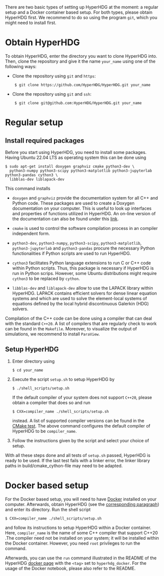 There are two basic types of setting up HyperHDG at the moment: a regular setup and a Docker
container based setup. For both types, please obtain HyperHDG first. We recommend to do so using the
program `git`, which you might need to install first.


# Obtain HyperHDG

To obtain HyperHDG, enter the directory you want to clone HyperHDG into. Then, clone the repository
and give it the name `your_name` using one of the following ways:

- Clone the repository using `git` and `https`:

       $ git clone https://github.com/HyperHDG/HyperHDG.git your_name

- Clone the repository using `git` and `ssh`:

       $ git clone git@github.com:HyperHDG/HyperHDG.git your_name


# Regular setup

## Install required packages

Before you start using HyperHDG, you need to install some packages. Having Ubuntu 22.04 LTS as
operating system this can be done using

    $ sudo apt-get install doxygen graphviz cmake python3-dev \
      python3-numpy python3-scipy python3-matplotlib python3-jupyterlab python3-pandas cython3 \
      libblas-dev liblapack-dev

This command installs

- `doxygen` and `graphviz` provide the documentation system for all C++ and Python code. These
packages are used to create a Doxygen documentation on your computer. This is useful to look up 
interfaces and properties of functions utilized in HyperHDG. An on-line version of the documentation
can also be found under this [link](https://hyperhdg.github.io/auto_pages/doxygen).

- `cmake` is used to control the software compilation process in an compiler independent form.

- `python3-dev`, `python3-numpy`, `python3-scipy`, `python3-matplotlib`, `python3-jupyterlab` and `python3-pandas` procure the necessary Python functionalities
if Python scripts are used to run HyperHDG.

- `cython3` facilitates Python language extensions to run C or C++ code within Python scripts. Thus,
this package is necessary if HyperHDG is run in Python scrips. However, some Ubuntu distributions
might require `cython3` to be replaced by `cython`.

- `libblas-dev` and `liblapack-dev` allow to use the LAPACK library within HyperHDG. LAPACK contains
efficient solvers for dense linear equation systems and which are used to solve the element-local
systems of equations defined by the local hybrid discontinuous Galerkin (HDG) solvers.


Compilation of the C++ code can be done using a compiler that can deal with the standard `C++20`. A
list of compilers that are regularly check to work can be found in the `Makefile`. Moreover, to
visualize the output of simulations, we recommend to install `ParaView`.


## Setup HyperHDG

1. Enter directory using

       $ cd your_name

2. Execute the script `setup.sh` to setup HyperHDG by

       $ ./shell_scripts/setup.sh

   If the default compiler of your system does not support `C++20`, please obtain a compiler that
   does so and run

       $ CXX=compiler_name ./shell_scripts/setup.sh

   instead. A list of supported compiler versions can be found in the [CMake test](
   ../blob/main/.github/workflows/cmake.yml). The above command configures the default compiler of
   HyperHDG to be `compiler_name`.

3. Follow the instructions given by the script and select your choice of setup.


With all these steps done and all tests of `setup.sh` passed, HyperHDG is ready to be used. 
If the last test fails with a linker error, the linker library paths in build/cmake_cython-file may need to be adapted.


# Docker based setup

For the Docker based setup, you will need to have [Docker](https://www.docker.com/) installed on
your computer. Afterwards, obtain HyperHDG (see the [corresponding paragraph](#obtain-hyperhdg)) and
enter its directory. Run the shell script

    $ CXX=compiler_name ./shell_scripts/setup.sh

and follow its instructions to setup HyperHDG within a Docker container.
Here, `compiler_name` is the name of some C++ compiler that support C++20 .The compiler need not be
installed on your system; it will be installed within the Docker container. However, you need `root`
privileges to run the command.

Afterwards, you can use the `run` command illustrated in the README of the HyperHDG [docker page](
https://github.com/HyperHDG/docker) with the `<tag>` set to `hyperhdg_docker`. For the usage of the
Docker notebook, please also refer to the README.

